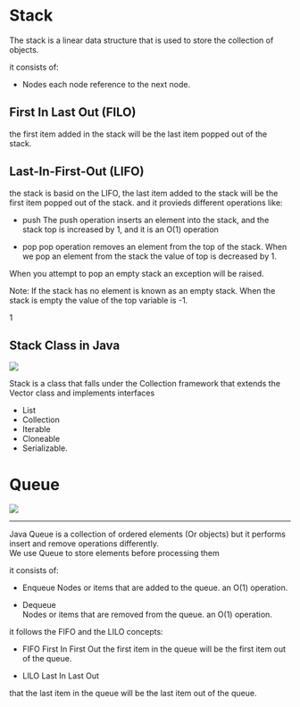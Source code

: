 # Stack 

The stack is a linear data structure that is used to store the collection of objects. 

it consists of:

- Nodes
each node reference to the next node. 


## First In Last Out (FILO)

 the first item added in the stack will be the last item popped out of the stack.



## Last-In-First-Out (LIFO)

the stack is basid on the LIFO, the last item added to the stack will be the first item popped out of the stack.
and it provieds different operations like:

- push
The push operation inserts an element into the stack, and the stack top is increased by 1, and it is an O(1) operation


- pop
pop operation removes an element from the top of the stack.
When we pop an element from the stack the value of top is decreased by 1.

When you attempt to pop an empty stack an exception will be raised.

Note: If the stack has no element is known as an empty stack. When the stack is empty the value of the top variable is -1.


1[](https://static.javatpoint.com/core/images/java-stack7.png)


## Stack Class in Java 

![](https://static.javatpoint.com/core/images/java-stack.png)

Stack is a class that falls under the Collection framework that extends the Vector class and implements interfaces
-  List 
-  Collection 
-  Iterable 
-  Cloneable 
-  Serializable.



# Queue

![](https://www.5balloons.info/wp-content/uploads/2017/06/queue.png)

_________________________________________________
Java Queue is a collection of ordered elements (Or objects) but it performs insert and remove operations differently.  
We use Queue to store elements before processing them 

it consists of: 

- Enqueue 
Nodes or items that are added to the queue. 
an O(1) operation. 

- Dequeue  
Nodes or items that are removed from the queue.
an O(1) operation. 

 it  follows the FIFO and the LILO concepts:

 - FIFO
First In First Out
 the first item in the queue will be the first item out of the queue. 


 - LILO 
 Last In Last Out

 that the last item in the queue will be the last item out of the queue.

